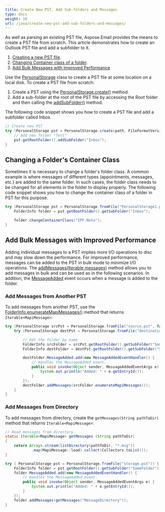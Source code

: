 ```yaml
---
title: Create New PST, Add Sub-folders and Messages
type: docs
weight: 10
url: /java/create-new-pst-add-sub-folders-and-messages/
---
```



As well as parsing an existing PST file, Aspose.Email provides the means to create a PST file from scratch. This article demonstrates how to create an Outlook PST file and add a subfolder to it.

1. [Creating a new PST file](#creating-a-new-pst-file-and-add-subfolders).
1. [Changing Container class of a folder](#changing-a-folders-container-class).
1. [Add Bulk Messages with Improved Performance](#add-bulk-messages-with-improved-performance) 

Use the [PersonalStorage](https://apireference.aspose.com/email/java/com.aspose.email/PersonalStorage) class to create a PST file at some location on a local disk. To create a PST file from scratch:

1. Create a PST using the [PersonalStorage.create()](https://reference.aspose.com/email/java/com.aspose.email/PersonalStorage#create\(java.io.OutputStream,%20int\)) method.
1. Add a sub-folder at the root of the PST file by accessing the Root folder and then calling the [addSubFolder()](https://reference.aspose.com/email/java/com.aspose.email/FolderInfo#addSubFolder\(java.lang.String\)) method.

The following code snippet shows you how to create a PST file and add a subfolder called Inbox.

```java
// Create new PST
try (PersonalStorage pst = PersonalStorage.create(path, FileFormatVersion.Unicode)) {
    // Add new folder "Test"
    pst.getRootFolder().addSubFolder("Inbox");
}
```

## **Changing a Folder's Container Class**
Sometimes it is necessary to change a folder's folder class. A common example is where messages of different types (appointments, messages, etc.) are added to the same folder. In such cases, the folder class needs to be changed for all elements in the folder to display properly. The following code snippet shows you how to change the container class of a folder in PST for this purpose.

```java
try (PersonalStorage pst = PersonalStorage.fromFile("PersonalStorage1.pst")) {
    FolderInfo folder = pst.getRootFolder().getSubFolder("Inbox");

    folder.changeContainerClass("IPF.Note");
}
```

## **Add Bulk Messages with Improved Performance**

Adding individual messages to a PST implies more I/O operations to disc and may slow down the performance. For improved performance, messages can be added to the PST in bulk mode to minimize I/O operations. 
The [addMessages(Iterable<MapiMessage> messages)](https://reference.aspose.com/email/java/com.aspose.email/FolderInfo#addMessages\(java.lang.Iterable\)) method allows you to add messages in bulk and can be used as in the following scenarios. In addition, the [MessageAdded](https://reference.aspose.com/email/java/com.aspose.email/FolderInfo#MessageAdded) event occurs when a message is added to the folder.

### Add Messages from Another PST

To add messages from another PST, use the [FolderInfo.enumerateMapiMessages()](https://reference.aspose.com/email/java/com.aspose.email/FolderInfo#enumerateMapiMessages\(\)) method that returns `Iterable<MapiMessage>`:

```java
try (PersonalStorage srcPst = PersonalStorage.fromFile("source.pst", false)) {
    try (PersonalStorage destPst = PersonalStorage.fromFile("destination.pst")) {

        // Get the folder by name
        FolderInfo srcFolder = srcPst.getRootFolder().getSubFolder("SomeFolder");
        FolderInfo destFolder = destPst.getRootFolder().getSubFolder("SomeFolder");

        destFolder.MessageAdded.add(new MessageAddedEventHandler() {
            // Handles the MessageAdded event.
            public void invoke(Object sender, MessageAddedEventArgs e) {
                System.out.println("Added: " + e.getEntryId());
            }
        });
        destFolder.addMessages(srcFolder.enumerateMapiMessages());
    }
}
```

### Add Messages from Directory

To add messages from directory, create the `getMessages(String pathToDir)` method that returns `Iterable<MapiMessage>`:

```java
// Read messages from directory.
static Iterable<MapiMessage> getMessages (String pathToDir)
{
    return Arrays.stream(listDirectory(pathToDir, "*.msg"))
            .map(MapiMessage::load).collect(Collectors.toList());
}

try ( PersonalStorage pst = PersonalStorage.fromFile("storage.pst")) {
    FolderInfo folder = pst.getRootFolder().getSubFolder("SomeFolder");
    folder.MessageAdded.add(new MessageAddedEventHandler() {
        // Handles the MessageAdded event.
        public void invoke(Object sender, MessageAddedEventArgs e) {
            System.out.println("Added: " + e.getEntryId());
        }
    });
    folder.addMessages(getMessages("MessageDirectory"));
}
```


